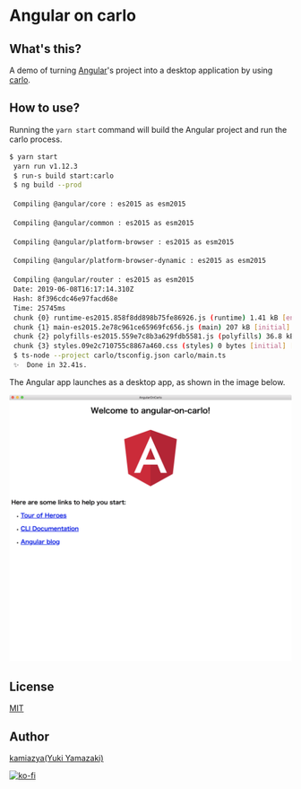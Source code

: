 # Angular on carlo

## What's this?

A demo of turning [Angular](https://github.com/angular/angular)'s project into a desktop application by using [carlo](https://github.com/GoogleChromeLabs/carlo).

## How to use?

Running the `yarn start` command will build the Angular project and run the carlo process.

```bash
$ yarn start
 yarn run v1.12.3
 $ run-s build start:carlo
 $ ng build --prod

 Compiling @angular/core : es2015 as esm2015

 Compiling @angular/common : es2015 as esm2015

 Compiling @angular/platform-browser : es2015 as esm2015

 Compiling @angular/platform-browser-dynamic : es2015 as esm2015

 Compiling @angular/router : es2015 as esm2015
 Date: 2019-06-08T16:17:14.310Z
 Hash: 8f396cdc46e97facd68e
 Time: 25745ms
 chunk {0} runtime-es2015.858f8dd898b75fe86926.js (runtime) 1.41 kB [entry]  [rendered]
 chunk {1} main-es2015.2e78c961ce65969fc656.js (main) 207 kB [initial] [rendered]
 chunk {2} polyfills-es2015.559e7c8b3a629fdb5581.js (polyfills) 36.8 kB [initial]  [rendered]
 chunk {3} styles.09e2c710755c8867a460.css (styles) 0 bytes [initial] [rendered]
 $ ts-node --project carlo/tsconfig.json carlo/main.ts
 ✨  Done in 32.41s.
```

The Angular app launches as a desktop app, as shown in the image below.

![Schreenshot](./media/AngularOnCarlo.png)

## License

[MIT](https://choosealicense.com/licenses/mit/)

## Author

[kamiazya(Yuki Yamazaki)](https://github.com/kamiazya)

[![ko-fi](https://www.ko-fi.com/img/githubbutton_sm.svg)](https://ko-fi.com/W7W5VDNO)
